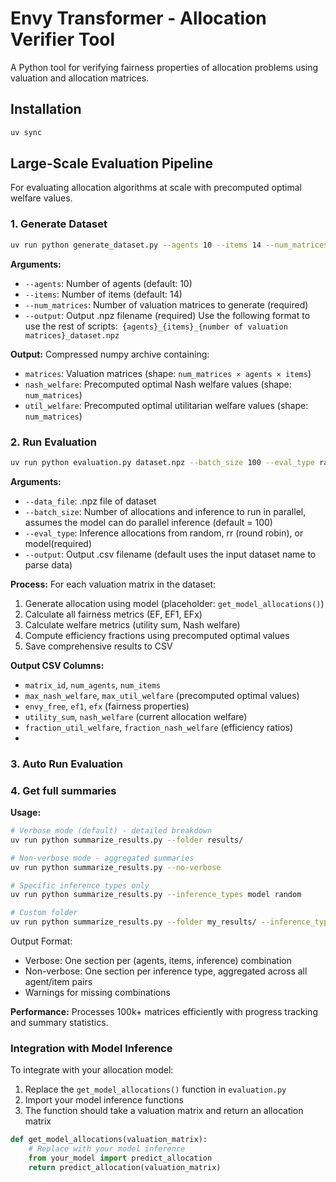 # Envy Transformer - Allocation Verifier Tool

A Python tool for verifying fairness properties of allocation problems using valuation and allocation matrices.

## Installation

```bash
uv sync
```

## Large-Scale Evaluation Pipeline

For evaluating allocation algorithms at scale with precomputed optimal welfare values.

### 1. Generate Dataset

```bash
uv run python generate_dataset.py --agents 10 --items 14 --num_matrices 100000 --output dataset.npz
```

**Arguments:**

- `--agents`: Number of agents (default: 10)
- `--items`: Number of items (default: 14)
- `--num_matrices`: Number of valuation matrices to generate (required)
- `--output`: Output .npz filename (required) Use the following format to use the rest of scripts:` {agents}_{items}_{number of valuation matrices}_dataset.npz`

**Output:** Compressed numpy archive containing:

- `matrices`: Valuation matrices (shape: `num_matrices × agents × items`)
- `nash_welfare`: Precomputed optimal Nash welfare values (shape: `num_matrices`)
- `util_welfare`: Precomputed optimal utilitarian welfare values (shape: `num_matrices`)

### 2. Run Evaluation

```bash
uv run python evaluation.py dataset.npz --batch_size 100 --eval_type random --output evaluation_results.csv
```

**Arguments:**

- `--data_file`: .npz file of dataset
- `--batch_size`: Number of allocations and inference to run in parallel, assumes the model can do parallel inference (default = 100)
- `--eval_type`: Inference allocations from random, rr (round robin), or model(required)
- `--output`: Output .csv filename (default uses the input dataset name to parse data)

**Process:** For each valuation matrix in the dataset:

1. Generate allocation using model (placeholder: `get_model_allocations()`)
2. Calculate all fairness metrics (EF, EF1, EFx)
3. Calculate welfare metrics (utility sum, Nash welfare)
4. Compute efficiency fractions using precomputed optimal values
5. Save comprehensive results to CSV

**Output CSV Columns:**

- `matrix_id`, `num_agents`, `num_items`
- `max_nash_welfare`, `max_util_welfare` (precomputed optimal values)
- `envy_free`, `ef1`, `efx` (fairness properties)
- `utility_sum`, `nash_welfare` (current allocation welfare)
- `fraction_util_welfare`, `fraction_nash_welfare` (efficiency ratios)
- 

### 3. Auto Run Evaluation

### 4. Get full summaries

  **Usage:**

```bash
# Verbose mode (default) - detailed breakdown
uv run python summarize_results.py --folder results/

# Non-verbose mode - aggregated summaries
uv run python summarize_results.py --no-verbose

# Specific inference types only
uv run python summarize_results.py --inference_types model random

# Custom folder
uv run python summarize_results.py --folder my_results/ --inference_types model
```

Output Format:

- Verbose: One section per (agents, items, inference) combination
- Non-verbose: One section per inference type, aggregated across all agent/item pairs
- Warnings for missing combinations

**Performance:** Processes 100k+ matrices efficiently with progress tracking and summary statistics.

### Integration with Model Inference

To integrate with your allocation model:

1. Replace the `get_model_allocations()` function in `evaluation.py`
2. Import your model inference functions
3. The function should take a valuation matrix and return an allocation matrix

```python
def get_model_allocations(valuation_matrix):
    # Replace with your model inference
    from your_model import predict_allocation
    return predict_allocation(valuation_matrix)
```
